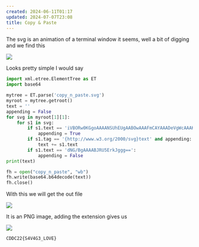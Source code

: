 ```yaml
---
created: 2024-06-11T01:17
updated: 2024-07-07T23:08
title: Copy & Paste
---
```


The svg is an animation of a terminal window it seems, well a bit of digging and we find this

![](https://res.cloudinary.com/kumonochisanaka/image/upload/v1718083133/2024/06/72db4692a297c19c5a3f3f4fff0a7ba7.png)

Looks pretty simple I would say

```python
import xml.etree.ElementTree as ET
import base64

mytree = ET.parse('copy_n_paste.svg')
myroot = mytree.getroot()
text = ''
appending = False
for svg in myroot[1][1]:
    for s1 in svg:
        if s1.text == 'iVBORw0KGgoAAAANSUhEUgAABOwAAAFmCAYAAADeVgWcAAAKBWlDQ1BJQ0MgUHJvZmlsZQAASImVlndU':
            appending = True
        if s1.tag == '{http://www.w3.org/2000/svg}text' and appending:
            text += s1.text
        if s1.text == 'dNG/BgAAAABJRU5ErkJggg==':
            appending = False
print(text)

fh = open("copy_n_paste", "wb")
fh.write(base64.b64decode(text))
fh.close()
```

With this we will get the out file

![](https://res.cloudinary.com/kumonochisanaka/image/upload/v1718083134/2024/06/dfee8ea1be6b0a798b4ab9abe72a7b85.png)

It is an PNG image, adding the extension gives us

![](https://res.cloudinary.com/kumonochisanaka/image/upload/v1718083135/2024/06/a7ef03dca2f7c6adcfd8656a8066cc24.png)

```flag
CDDC22{S4V4G3_LOVE}
```
